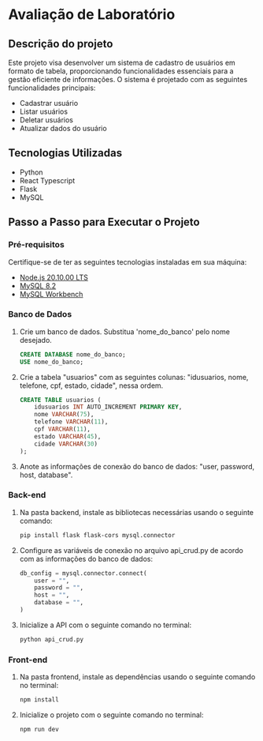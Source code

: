 # Avaliação de Laboratório

## Descrição do projeto
Este projeto visa desenvolver um sistema de cadastro de usuários em formato de tabela, proporcionando funcionalidades essenciais para a gestão eficiente de informações. O sistema é projetado com as seguintes funcionalidades principais:
- Cadastrar usuário
- Listar usuários
- Deletar usuários
- Atualizar dados do usuário

## Tecnologias Utilizadas
- Python
- React Typescript
- Flask
- MySQL

## Passo a Passo para Executar o Projeto

### Pré-requisitos
Certifique-se de ter as seguintes tecnologias instaladas em sua máquina:
- [Node.js 20.10.00 LTS](https://nodejs.org/en)
- [MySQL 8.2](https://dev.mysql.com/downloads/mysql/)
- [MySQL Workbench](https://dev.mysql.com/downloads/workbench/)

### Banco de Dados
1. Crie um banco de dados. Substitua 'nome_do_banco' pelo nome desejado.
   ```sql
   CREATE DATABASE nome_do_banco;
   USE nome_do_banco;
   ```

2. Crie a tabela "usuarios" com as seguintes colunas: "idusuarios, nome, telefone, cpf, estado, cidade", nessa ordem.
   ```sql
   CREATE TABLE usuarios (
       idusuarios INT AUTO_INCREMENT PRIMARY KEY,
       nome VARCHAR(75),
       telefone VARCHAR(11),
       cpf VARCHAR(11),
       estado VARCHAR(45),
       cidade VARCHAR(30)
   );
   ```

3. Anote as informações de conexão do banco de dados: "user, password, host, database".

### Back-end
1. Na pasta backend, instale as bibliotecas necessárias usando o seguinte comando:
   ```bash
   pip install flask flask-cors mysql.connector
   ```

2. Configure as variáveis de conexão no arquivo api_crud.py de acordo com as informações do banco de dados:
    ```python
    db_config = mysql.connector.connect(
        user = "",
        password = "",
        host = "",
        database = "",
    )
    ```
3. Inicialize a API com o seguinte comando no terminal:
   ```bash
   python api_crud.py
   ```

### Front-end
1. Na pasta frontend, instale as dependências usando o seguinte comando no terminal:
   ```bash
   npm install
   ```

2. Inicialize o projeto com o seguinte comando no terminal:
   ```bash
   npm run dev
   ```
